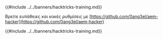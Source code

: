 {{#include ../../banners/hacktricks-training.md}}

Βρείτε ευπάθειες και κακές ρυθμίσεις με [https://github.com/0ang3el/aem-hacker](https://github.com/0ang3el/aem-hacker)

{{#include ../../banners/hacktricks-training.md}}
